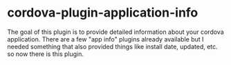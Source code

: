 # cordova-plugin-application-info

The goal of this plugin is to provide detailed information about your cordova application. There are a few "app info" plugins already available but I needed something that also provided things like install date, updated, etc. so now there is this plugin.

